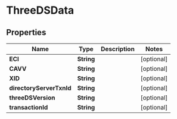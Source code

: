 

# ThreeDSData


## Properties

| Name | Type | Description | Notes |
|------------ | ------------- | ------------- | -------------|
|**ECI** | **String** |  |  [optional] |
|**CAVV** | **String** |  |  [optional] |
|**XID** | **String** |  |  [optional] |
|**directoryServerTxnId** | **String** |  |  [optional] |
|**threeDSVersion** | **String** |  |  [optional] |
|**transactionId** | **String** |  |  [optional] |



